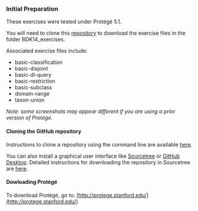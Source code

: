 ### Initial Preparation

These exercises were tested under Protégé 5.1.

You will need to clone this [repository](https://github.com/OHSUBD2K/BDK14-Ontologies-101) to download the exercise files in the folder BDK14_exercises.

Associated exercise files include:
- basic-classification
- basic-disjoint
- basic-dl-query
- basic-restriction
- basic-subclass
- domain-range
- taxon-union

_Note: some screenshots may appear different if you are using a prior version of Protégé._

#### Cloning the GitHub repository

Instructions to clone a repository using the command line are available [here](https://services.github.com/on-demand/github-cli/clone-repo-cli).

You can also install a graphical user interface like [Sourcetree](https://www.sourcetreeapp.com/) or [GitHub Desktop](https://desktop.github.com/). Detailed instructions for downloading the repository in Sourcetree are [here](https://github.com/OHSUBD2K/BDK14-Ontologies-101/blob/master/docs/SourceTreeInstructions.md).

#### Dowloading Protégé

To download Protégé, go to: [http://protege.stanford.edu/](http://protege.stanford.edu/)
